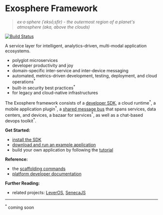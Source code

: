 # Exosphere Framework
> _ex·o·sphere (ˈeksōˌsfir) - the outermost region of a planet's atmosphere (aka, above the clouds)_

[![Build Status](https://travis-ci.org/Originate/exosphere.svg?branch=master)](https://travis-ci.org/Originate/exosphere)

A service layer
for intelligent, analytics-driven, multi-modal application ecosystems.

- polyglot microservices
- developer productivity and joy
- domain-specific inter-service and inter-device messaging
- automated, metrics-driven development, testing, deployment, and cloud operations<sup>&#42;</sup>
- built-in security best practices<sup>&#42;</sup>
- for legacy and cloud-native infrastructures

The Exosphere framework consists of a [developer SDK](https://github.com/originate/exosphere-sdk),
a cloud runtime<sup>&#42;</sup>,
a mobile application plugin<sup>&#42;</sup>,
a [shared message bus](https://github.com/originate/exocom-dev) that spans services, data centers, and devices,
a bazaar for services<sup>&#42;</sup>,
as well as a chat-based devops toolkit<sup>&#42;</sup>.


__Get Started:__
* [install the SDK](website/tutorial/part_1/03_installation.md)
* [download and run an example application](website/example-apps.md)
* build your own application by following the [tutorial](website/tutorial)

__Reference:__
* the [scaffolding commands](website/scaffolding.md)
* [platform developer documentation](website/developers/developers.md)

__Further Reading:__
* related projects: [LeverOS](https://github.com/leveros/leveros), [SenecaJS](http://senecajs.org)


<hr>

<sup>&#42;</sup>
coming soon

